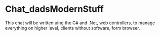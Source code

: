 # Chat_dadsModernStuff
This chat will be written uing the C# and .Net, web controllers, to manage everything on higher level, clients without software, form browser.
